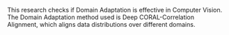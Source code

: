 This research checks if Domain Adaptation is effective in Computer Vision. The Domain Adaptation method used is Deep CORAL-Correlation Alignment, which aligns data distributions over different domains.
